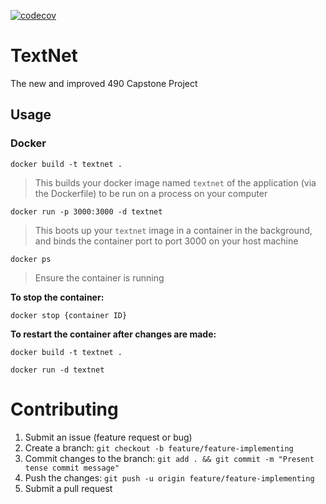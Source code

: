 [![codecov](https://codecov.io/gh/chrismaltais/TextNet/branch/master/graph/badge.svg)](https://codecov.io/gh/chrismaltais/TextNet)
# TextNet
The new and improved 490 Capstone Project

## Usage 
### Docker
`docker build -t textnet .`
> This builds your docker image named `textnet` of the application (via the Dockerfile) to be run on a process on your computer

`docker run -p 3000:3000 -d textnet`
> This boots up your `textnet` image in a container in the background, and binds the container port to port 3000 on your host machine

`docker ps`
> Ensure the container is running

**To stop the container:**

`docker stop {container ID}`

**To restart the container after changes are made:**

`docker build -t textnet .`

`docker run -d textnet`

# Contributing
1. Submit an issue (feature request or bug)
2. Create a branch: `git checkout -b feature/feature-implementing`
3. Commit changes to the branch: `git add . && git commit -m "Present tense commit message"`
4. Push the changes: `git push -u origin feature/feature-implementing`
5. Submit a pull request


